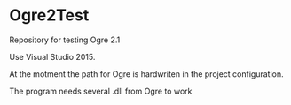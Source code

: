 # Ogre2Test
Repository for testing Ogre 2.1


Use Visual Studio 2015.


At the motment the path for Ogre is hardwriten in the project configuration.


The program needs several .dll from Ogre to work

